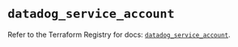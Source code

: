 # `datadog_service_account`

Refer to the Terraform Registry for docs: [`datadog_service_account`](https://registry.terraform.io/providers/datadog/datadog/3.41.0/docs/resources/service_account).
